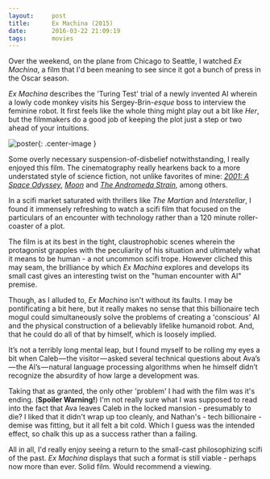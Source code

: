 ```yaml
---
layout:     post
title:      Ex Machina (2015)
date:       2016-03-22 21:09:19
tags:       movies
---
```


Over the weekend, on the plane from Chicago to Seattle, I watched *Ex Machina*, a film that I'd been meaning to see since it got a bunch of press in the Oscar season.

*Ex Machina* describes the 'Turing Test' trial of a newly invented AI wherein a lowly code monkey visits his Sergey-Brin-*esque* boss to interview the feminine robot. It first feels like the whole thing might play out a bit like *Her*, but the filmmakers do a good job of keeping the plot just a step or two ahead of your intuitions.

![poster](https://upload.wikimedia.org/wikipedia/en/b/ba/Ex-machina-uk-poster.jpg){: .center-image }

Some overly necessary suspension-of-disbelief notwithstanding, I really enjoyed this film. The cinematography really hearkens back to a more understated style of science fiction, not unlike favorites of mine: *[2001: A Space Odyssey](http://www.imdb.com/title/tt0062622/?ref_=nv_sr_1)*, *[Moon](http://www.imdb.com/title/tt1182345/)* and *[The Andromeda Strain](http://www.imdb.com/title/tt0066769/?ref_=nv_sr_1)*, among others. 

In a scifi market saturated with thrillers like *The Martian* and *Interstellar*, I found it immensely refreshing to watch a scifi film that focused on the particulars of an encounter with technology rather than a 120 minute roller-coaster of a plot. 

The film is at its best in the tight, claustrophobic scenes wherein the protagonist grapples with the peculiarity of his situation and ultimately what it means to be human - a not uncommon scifi trope. However cliched this may seam, the brilliance by which *Ex Machina* explores and develops its small cast gives an interesting twist on the "human encounter with AI" premise.

Though, as I alluded to, *Ex Machina* isn't without its faults. I may be pontificating a bit here, but it really makes no sense that this billionaire tech mogul could simultaneously solve the problems of creating a 'conscious' AI and the physical construction of a believably lifelike humanoid robot. And, that he could do all of that by himself, which is loosely implied.

It’s not a terribly long mental leap, but I found myself to be rolling my eyes a bit when Caleb — the visitor — asked several technical questions about Ava’s — the AI’s — natural language processing algorithms when he himself didn’t recognize the absurdity of how large a development was.

Taking that as granted, the only other 'problem' I had with the film was it's ending. (**Spoiler Warning!**) I'm not really sure what I was supposed to read into the fact that Ava leaves Caleb in the locked mansion - presumably to die? I liked that it didn't wrap up too cleanly, and Nathan's - tech billionaire - demise was fitting, but it all felt a bit cold. Which I guess was the intended effect, so chalk this up as a success rather than a failing.

All in all, I'd really enjoy seeing a return to the small-cast philosophizing scifi of the past. *Ex Machina* displays that such a format is still viable - perhaps now more than ever. Solid film. Would recommend a viewing.